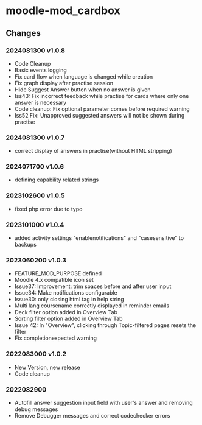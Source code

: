 moodle-mod_cardbox
========================

Changes
-------
### 2024081300 v1.0.8
* Code Cleanup 
* Basic events logging
* Fix card flow when language is changed while creation
* Fix graph display after practise session
* Hide Suggest Answer button when no answer is given
* Iss43: Fix incorrect feedback while practise for cards where only one answer is necessary
* Code cleanup: Fix optional parameter comes before required warning
* Iss52 Fix: Unapproved suggested answers will not be shown during practise
### 2024081300 v1.0.7
* correct display of answers in practise(without HTML stripping)
### 2024071700 v1.0.6
* defining capability related strings

### 2023102600 v1.0.5
* fixed php error due to typo

### 2023101000 v1.0.4
* added activity settings "enablenotifications" and "casesensitive" to backups

### 2023060200 v1.0.3
* FEATURE_MOD_PURPOSE defined
* Moodle 4.x compatible icon set
* Issue37: Improvement: trim spaces before and after user input
* Issue34: Make notifications configurable
* Issue30: only closing html tag in help string
* Multi lang coursename correctly displayed in reminder emails
* Deck filter option added in Overview Tab
* Sorting filter option added in Overview Tab
* Issue 42: In "Overview", clicking through Topic-filtered pages resets the filter
* Fix completionexpected warning


### 2022083000 v1.0.2

* New Version, new release
* Code cleanup

### 2022082900

* Autofill answer suggestion input field with user's answer and removing debug messages
* Remove Debugger messages and correct codechecker errors
